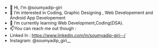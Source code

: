 - 👋 Hi, I’m @soumyadip-giri
- 👀 I’m interested in Coding, Graphic Designing , Web Developement and Android App Developement
- 🌱 I’m currently learning Web Development,Coding(DSA).
- 📫You can reach me out though :
- Linked In : https://www.linkedin.com/in/soumyadip-giri--/
- Instagram: @soumyadip_giri__

<!---
soumyadip-giri/soumyadip-giri is a ✨ special ✨ repository because its `README.md` (this file) appears on your GitHub profile.
You can click the Preview link to take a look at your changes.
--->
